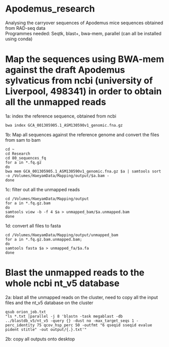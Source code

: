 # Apodemus_research
Analysing the carryover sequences of Apodemus mice sequences obtained from RAD-seq data                                         
Programmes needed: Seqtk, blast+, bwa-mem, parallel (can all be installed using conda)

# Map the sequences using BWA-mem against the draft Apodemus sylvaticus from ncbi (university of Liverpool, 498341) in order to obtain all the unmapped reads
1a: index the reference sequence, obtained from ncbi 
```
bwa index GCA_001305905.1_ASM130590v1_genomic.fna.gz
```

1b: Map all sequences against the reference genome and convert the files from sam to bam
```
cd ~
cd Research 
cd 80_sequences_fq
for a in *.fq.gz
do
bwa mem GCA_001305905.1_ASM130590v1_genomic.fna.gz $a | samtools sort -o /Volumes/HaeyamData/Mapping/output/$a.bam -
done
```

1c: filter out all the unmapped reads
```
cd /Volumes/HaeyamData/Mapping/output
for a in *.fq.gz.bam
do 
samtools view -b -f 4 $a > unmapped_bam/$a.unmapped.bam
done
```
1d: convert all files to fasta 
```
cd /Volumes/HaeyamData/Mapping/output/unmapped_bam
for a in *.fq.gz.bam.unmapped.bam;
do
samtools fasta $a > unmapped_fa/$a.fa
done
```

# Blast the unmapped reads to the whole ncbi nt_v5 database
2a: blast all the unmapped reads on the cluster, need to copy all the input files and the nt_v5 database on the cluster 
```
qsub orion_job.txt
"ls *.txt |parallel -j 8 'blastn -task megablast -db ../blastdb_v5/nt_v5 -query {} -dust no -max_target_seqs 1 -perc_identity 75 qcov_hsp_perc 50 -outfmt "6 qseqid sseqid evalue pident stitle" -out output/{.}.txt'"
```
2b: copy all outputs onto desktop

